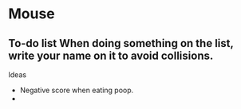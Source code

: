 # Mouse
To-do list
When doing something on the list, write your name on it to avoid collisions.
- 

Ideas
- Negative score when eating poop.
- 
